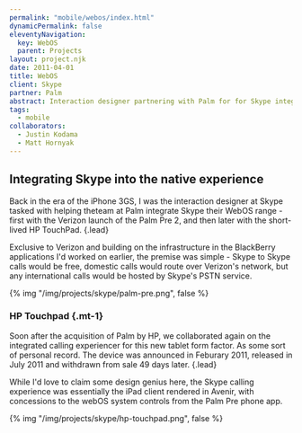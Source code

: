 ```yaml
---
permalink: "mobile/webos/index.html"
dynamicPermalink: false
eleventyNavigation:
  key: WebOS
  parent: Projects
layout: project.njk
date: 2011-04-01
title: WebOS
client: Skype
partner: Palm
abstract: Interaction designer partnering with Palm for for Skype integration into WebOS.
tags:
  - mobile
collaborators:
  - Justin Kodama
  - Matt Hornyak
---
```


## Integrating Skype into the native experience

Back in the era of the iPhone 3GS, I was the interaction designer at Skype
tasked with helping theteam at Palm integrate Skype their WebOS range - first
with the Verizon launch of the Palm Pre 2, and then later with the short-lived
HP TouchPad. {.lead}

Exclusive to Verizon and building on the infrastructure in the BlackBerry
applications I'd worked on earlier, the premise was simple - Skype to Skype
calls would be free, domestic calls would route over Verizon's network, but any
international calls would be hosted by Skype's PSTN service.

{% img "/img/projects/skype/palm-pre.png", false %}

### HP Touchpad {.mt-1}

Soon after the acquisition of Palm by HP, we collaborated again on the
integrated calling experiencer for this new tablet form factor. As some sort of
personal record. The device was announced in Feburary 2011, released in July
2011 and withdrawn from sale 49 days later.
{.lead}

While I'd love to claim some design genius here, the Skype calling experience
was essentially the iPad client rendered in Avenir, with concessions to the
webOS system controls from the Palm Pre phone app.

{% img "/img/projects/skype/hp-touchpad.png", false %}

